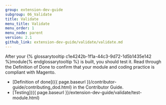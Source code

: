 ```yaml
---
group: extension-dev-guide
subgroup: 06_Validate
title: Validate
menu_title: Validate
menu_order: 1
menu_node: parent
version: 2.1
github_link: extension-dev-guide/validate/validate.md
---
```


After your {% glossarytooltip c1e4242b-1f1a-44c3-9d72-1d5b1435e142 %}module{% endglossarytooltip %} is built, you should test it. Read through the Definition of Done to confirm that your module and coding practice is compliant with Magento.

* [Definition of done]({{ page.baseurl }}/contributor-guide/contributing_dod.html) in the Contributor Guide.
* [Testing]({{ page.baseurl }}/extension-dev-guide/validate/test-module.html)
